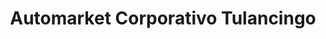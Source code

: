 ---
title: "Automarket Corporativo Tulancingo"
url: /santa-maria-el-chico/automarket-corporativo-tulancingo/
shop: Autoteile
---